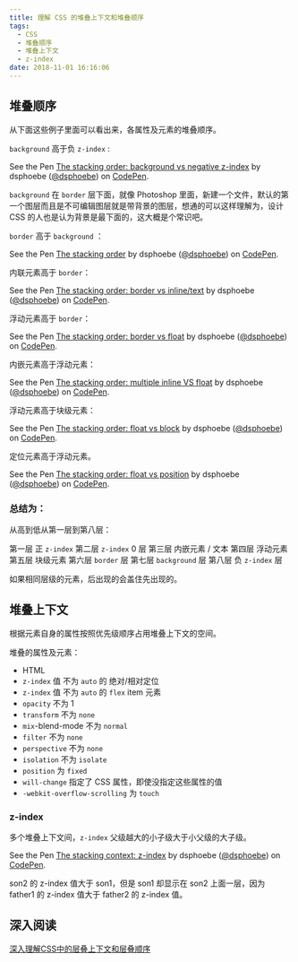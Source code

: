 ```yaml
---
title: 理解 CSS 的堆叠上下文和堆叠顺序
tags:
  - CSS
  - 堆叠顺序
  - 堆叠上下文
  - z-index
date: 2018-11-01 16:16:06
---
```



## 堆叠顺序

从下面这些例子里面可以看出来，各属性及元素的堆叠顺序。

`background` 高于负 `z-index` :

<p data-height="263" data-theme-id="dark" data-slug-hash="VEorav" data-default-tab="css,result" data-user="dsphoebe" data-pen-title="The stacking order: background vs negative z-index" class="codepen">See the Pen <a href="https://codepen.io/dsphoebe/pen/VEorav/">The stacking order: background vs negative z-index</a> by dsphoebe (<a href="https://codepen.io/dsphoebe">@dsphoebe</a>) on <a href="https://codepen.io">CodePen</a>.</p>
<script async src="https://static.codepen.io/assets/embed/ei.js"></script>

`background` 在 `border` 层下面，就像 Photoshop 里面，新建一个文件，默认的第一个图层而且是不可编辑图层就是带背景的图层，想通的可以这样理解为，设计 CSS 的人也是认为背景是最下面的，这大概是个常识吧。

`border` 高于 `background` ：

<p data-height="200" data-theme-id="dark" data-slug-hash="YJmrXd" data-default-tab="css,result" data-user="dsphoebe" data-pen-title="The stacking order" class="codepen">See the Pen <a href="https://codepen.io/dsphoebe/pen/YJmrXd/">The stacking order</a> by dsphoebe (<a href="https://codepen.io/dsphoebe">@dsphoebe</a>) on <a href="https://codepen.io">CodePen</a>.</p>
<script async src="https://static.codepen.io/assets/embed/ei.js"></script>

内联元素高于 `border`：

<p data-height="300" data-theme-id="dark" data-slug-hash="xyvXOj" data-default-tab="css,result" data-user="dsphoebe" data-pen-title="The stacking order: border vs inline/text" class="codepen">See the Pen <a href="https://codepen.io/dsphoebe/pen/xyvXOj/">The stacking order: border vs inline/text</a> by dsphoebe (<a href="https://codepen.io/dsphoebe">@dsphoebe</a>) on <a href="https://codepen.io">CodePen</a>.</p>
<script async src="https://static.codepen.io/assets/embed/ei.js"></script>

浮动元素高于 `border`：

<p data-height="251" data-theme-id="dark" data-slug-hash="yRmzQp" data-default-tab="css,result" data-user="dsphoebe" data-pen-title="The stacking order: border vs float" class="codepen">See the Pen <a href="https://codepen.io/dsphoebe/pen/yRmzQp/">The stacking order: border vs float</a> by dsphoebe (<a href="https://codepen.io/dsphoebe">@dsphoebe</a>) on <a href="https://codepen.io">CodePen</a>.</p>
<script async src="https://static.codepen.io/assets/embed/ei.js"></script>

内嵌元素高于浮动元素：

<p data-height="239" data-theme-id="dark" data-slug-hash="xyvXdJ" data-default-tab="css,result" data-user="dsphoebe" data-pen-title="The stacking order: multiple inline VS float" class="codepen">See the Pen <a href="https://codepen.io/dsphoebe/pen/xyvXdJ/">The stacking order: multiple inline VS float</a> by dsphoebe (<a href="https://codepen.io/dsphoebe">@dsphoebe</a>) on <a href="https://codepen.io">CodePen</a>.</p>
<script async src="https://static.codepen.io/assets/embed/ei.js"></script>

浮动元素高于块级元素：

<p data-height="265" data-theme-id="dark" data-slug-hash="gBVGob" data-default-tab="css,result" data-user="dsphoebe" data-pen-title="The stacking order: float vs block" class="codepen">See the Pen <a href="https://codepen.io/dsphoebe/pen/gBVGob/">The stacking order: float vs block</a> by dsphoebe (<a href="https://codepen.io/dsphoebe">@dsphoebe</a>) on <a href="https://codepen.io">CodePen</a>.</p>
<script async src="https://static.codepen.io/assets/embed/ei.js"></script>

定位元素高于浮动元素。

<p data-height="236" data-theme-id="dark" data-slug-hash="PyMJyN" data-default-tab="css,result" data-user="dsphoebe" data-pen-title="The stacking order: float vs position" class="codepen">See the Pen <a href="https://codepen.io/dsphoebe/pen/PyMJyN/">The stacking order: float vs position</a> by dsphoebe (<a href="https://codepen.io/dsphoebe">@dsphoebe</a>) on <a href="https://codepen.io">CodePen</a>.</p>
<script async src="https://static.codepen.io/assets/embed/ei.js"></script>



### 总结为：

从高到低从第一层到第八层：

第一层 正 `z-index`
第二层  `z-index` 0 层
第三层 内嵌元素 / 文本
第四层 浮动元素
第五层 块级元素
第六层 `border` 层
第七层 `background` 层
第八层 负 `z-index` 层

如果相同层级的元素，后出现的会盖住先出现的。

## 堆叠上下文

根据元素自身的属性按照优先级顺序占用堆叠上下文的空间。

堆叠的属性及元素：

- HTML
- `z-index` 值 不为 `auto` 的 绝对/相对定位
- `z-index` 值 不为 `auto` 的 `flex` item 元素
- `opacity` 不为 1
- `transform` 不为 `none`
- `mix`-blend-mode 不为 `normal`
- `filter` 不为 `none`
- `perspective` 不为 `none`
- `isolation` 不为 `isolate`
- `position` 为 `fixed`
- `will-change` 指定了 CSS 属性，即使没指定这些属性的值
- `-webkit-overflow-scrolling` 为 `touch`

### z-index

多个堆叠上下文间，`z-index` 父级越大的小子级大于小父级的大子级。

<p data-height="540" data-theme-id="dark" data-slug-hash="xyvPrK" data-default-tab="css,result" data-user="dsphoebe" data-pen-title="The stacking context: z-index" class="codepen">See the Pen <a href="https://codepen.io/dsphoebe/pen/xyvPrK/">The stacking context: z-index</a> by dsphoebe (<a href="https://codepen.io/dsphoebe">@dsphoebe</a>) on <a href="https://codepen.io">CodePen</a>.</p>
<script async src="https://static.codepen.io/assets/embed/ei.js"></script>

son2 的 z-index 值大于 son1，但是 son1 却显示在 son2 上面一层，因为 father1 的 z-index 值大于 father2 的 z-index 值。

## 深入阅读

[深入理解CSS中的层叠上下文和层叠顺序](https://www.zhangxinxu.com/wordpress/2016/01/understand-css-stacking-context-order-z-index/)